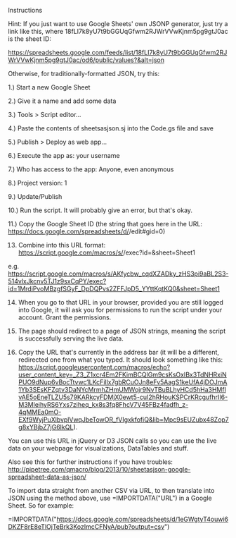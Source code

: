Instructions

Hint: If you just want to use Google Sheets' own JSONP generator, just try a link like this, where 18fLI7k8yU7t9bGGUqGfwm2RJWrVVwKjnm5pg9gtJ0ac is the sheet ID:

https://spreadsheets.google.com/feeds/list/18fLI7k8yU7t9bGGUqGfwm2RJWrVVwKjnm5pg9gtJ0ac/od6/public/values?&alt=json

Otherwise, for traditionally-formatted JSON, try this:

1.) Start a new Google Sheet

2.) Give it a name and add some data

3.) Tools > Script editor...

4.) Paste the contents of sheetsasjson.sj into the Code.gs file and save

5.) Publish > Deploy as web app...

6.) Execute the app as: your username

7.) Who has access to the app: Anyone, even anonymous

8.) Project version: 1

9.) Update/Publish

10.) Run the script. It will probably give an error, but that's okay.

11.) Copy the Google Sheet ID (the string that goes here in the URL: https://docs.google.com/spreadsheets/d/<THE SHEET KEY>/edit#gid=0)

13. Combine into this URL format: https://script.google.com/macros/s/<THE SCRIPT KEY>/exec?id=<THE SHEET KEY>&sheet=Sheet1

e.g. https://script.google.com/macros/s/AKfycbw_cqdXZADky_zHS3pi9aBL2S3-514vlxJkcnv5TJ1z9sxCqPY/exec?id=1MrdiPvoMBzgfSGyF_DpDQPvs2ZFFJpD5_YYttKqtKQ0&sheet=Sheet1

14. When you go to that URL in your browser, provided you are still logged into Google, it will ask you for permissions to run the script under your account. Grant the permissions.

15. The page should redirect to a page of JSON strings, meaning the script is successfully serving the live data.
16. Copy the URL that's currently in the address bar (it will be a different, redirected one from what you typed. It should look something like this: https://script.googleusercontent.com/macros/echo?user_content_key=_Z3_Z1xcr4Em2FKimBCQlGm9csKsOxIBx3TdNHRxiNPUO9dNup6vBocTtvwc1LKcFillx7gbRCuOJn8eFv5AagS1keUfA4jDOJmA1Yb3SEsKFZqtv3DaNYcMrmhZHmUMWojr9NvTBuBLhyHCd5hHa3HMflvAE5oEneTLZU5s79KARkcyFDMjX0ewt5-cuI2hRHouKSPCrKRcgufhrII6-M3MleihyRS6Yxs7ziheq_kx8s3fq8FhcV7V45FBz4fadfh_z-4qMMEa0mO-EXf9WyjPuXlbvplVwqJbeTowOR_fVIgxkfofiQ&lib=Mpc9sEUZubx48Zop7g8xYBjbZ7jG6IkQL).

You can use this URL in jQuery or D3 JSON calls so you can use the live data on your webpage for visualizations, DataTables and stuff.


Also see this for further instructions if you have troubles: http://pipetree.com/qmacro/blog/2013/10/sheetasjson-google-spreadsheet-data-as-json/


To import data straight from another CSV via URL, to then translate into JSON using the method above, use =IMPORTDATA("URL") in a Google Sheet. So for example:

=IMPORTDATA("https://docs.google.com/spreadsheets/d/1eGWgtyT4ouwi6DKZF8rE8eTlOjTeBrk3KozImcCFNyA/pub?output=csv") 

